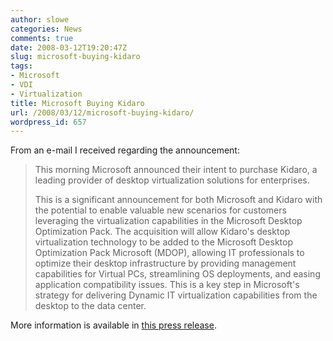 ```yaml
---
author: slowe
categories: News
comments: true
date: 2008-03-12T19:20:47Z
slug: microsoft-buying-kidaro
tags:
- Microsoft
- VDI
- Virtualization
title: Microsoft Buying Kidaro
url: /2008/03/12/microsoft-buying-kidaro/
wordpress_id: 657
---
```


From an e-mail I received regarding the announcement:

>This morning Microsoft announced their intent to purchase Kidaro, a leading provider of desktop virtualization solutions for enterprises.
>
>This is a significant announcement for both Microsoft and Kidaro with the potential to enable valuable new scenarios for customers leveraging the virtualization capabilities in the Microsoft Desktop Optimization Pack.  The acquisition will allow Kidaro's desktop virtualization technology to be added to the Microsoft Desktop Optimization Pack Microsoft (MDOP), allowing IT professionals to optimize their desktop infrastructure by providing management capabilities for Virtual PCs, streamlining OS deployments, and easing application compatibility issues. This is a key step in Microsoft's strategy for delivering Dynamic IT virtualization capabilities from the desktop to the data center.

More information is available in [this press release](http://www.microsoft.com/Presspass/press/2008/mar08/03-12ExpandVirtualizationPR.mspx).
